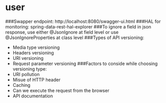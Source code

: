 # user
###Swapper endpoint: http://localhost:8080/swagger-ui.html
###HAL for monitoring: spring-data-rest-hal-explorer
###To ignore a field in json response, use either @JsonIgnore at field level or use @JsonIgnoreProperties at class level
###Types of API versioning:
- Media type versioning
- Headers versioning
- URI versioning
- Request parameter versioning
###Factors to conside while choosing versioning type:
 - URI pollution
 - Misue of HTTP header
 - Caching
 - Can we execute the request from the browser
 - API documentation